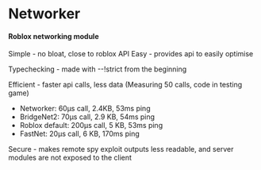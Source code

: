 # Networker
#### Roblox networking module

Simple - no bloat, close to roblox API
Easy - provides api to easily optimise

Typechecking - made with --!strict from the beginning

Efficient - faster api calls, less data
(Measuring 50 calls, code in testing game)
- Networker: 60μs call, 2.4KB, 53ms ping
- BridgeNet2: 70μs call, 2.9 KB, 54ms ping
- Roblox default: 200μs call, 5 KB, 53ms ping
- FastNet: 20μs call, 6 KB, 170ms ping

Secure - makes remote spy exploit outputs less readable, and server modules are not exposed to the client
